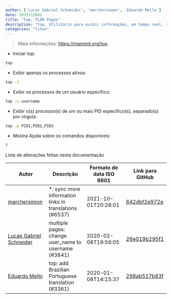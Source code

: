 ```yaml
---
author: ['Lucas Gabriel Schneider', 'marchersimon', 'Eduardo Mello']
date: 1633112881
title: "top, TLDR Pages"
description: "top, Utilitário para exibir informações, em tempo real, sobre os processos em execução."
categories: "linux"
---
```

> Mais informações: <https://manned.org/top>.

- Iniciar top:

```bash
top
```

- Exibir apenas os processos ativos:

```bash
top -i
```

- Exibir os processos de um usuário específico:

```bash
top -u username
```

- Exibir o(s) processo(s) de um ou mais PID específico(s), separado(s) por vírgula:

```bash
top -p PID1,PID2,PID3
```

- Mostra Ajuda sobre os comandos disponíveis:

```bash
?
```
Lista de alterações feitas nesta documentação


Autor | Descrição | Formato de data ISO 8601 | Link para GitHub
------|-----|-----|-----
[marchersimon](mailto:50295997+marchersimon@users.noreply.github.com) | *: sync more information links in translations (#6537) | 2021-10-01T20:28:01 | [642dbf2e972e](https://github.com/tldr-pages/tldr/commit/642dbf2e972e388fab8c84ba3b4685fb862b6454)
[Lucas Gabriel Schneider](mailto:lucas.schneider@sap.com) | multiple pages: change user_name to username (#3841) | 2020-02-08T19:56:05 | [26e019b295f1](https://github.com/tldr-pages/tldr/commit/26e019b295f1782e6dd695b03108f061946327e8)
[Eduardo Mello](mailto:eedu.mello@gmail.com) | top: add Brazilian Portuguese translation (#3361) | 2020-01-08T14:15:37 | [298ab517b83f](https://github.com/tldr-pages/tldr/commit/298ab517b83f1d0ce6e3c705a34fc2dd080300cb)

